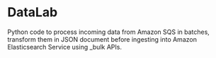 # DataLab
Python code to process incoming data from Amazon SQS in batches, transform them in JSON document before ingesting into Amazon Elasticsearch Service using _bulk APIs.
